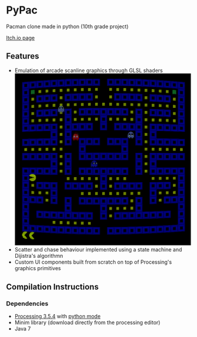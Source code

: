 # PyPac
Pacman clone made in python (10th grade project)

[Itch.io page](https://ankrisac.itch.io/pypac)

## Features
- Emulation of arcade scanline graphics through GLSL shaders
![scanline graphics example](https://github.com/ankrisac/pyPac/blob/master/doc/scanline.png)
- Scatter and chase behaviour implemented using a state machine and Dijistra's algorithmn
- Custom UI components built from scratch on top of Processing's graphics primitives

## Compilation Instructions
### Dependencies
- [Processing 3.5.4](https://py.processing.org/) with [python mode](https://py.processing.org/)
- Minim library (download directly from the processing editor)
- Java 7
